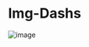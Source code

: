 # Img-Dashs
![image](https://user-images.githubusercontent.com/67073271/187308761-41e5cd2b-6658-48be-92af-b0859877e0e5.png)

